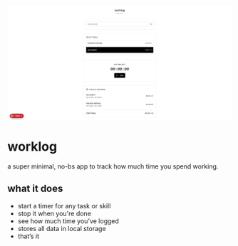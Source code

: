 ![screenshot](./worklog.png)
# worklog

a super minimal, no-bs app to track how much time you spend working.

## what it does

- start a timer for any task or skill  
- stop it when you're done  
- see how much time you’ve logged  
- stores all data in local storage
- that’s it

